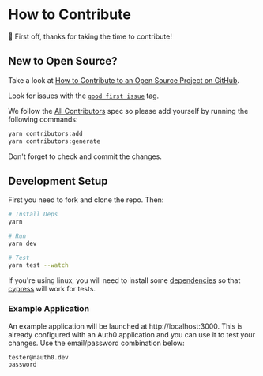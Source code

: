 # How to Contribute

👋 First off, thanks for taking the time to contribute!

## New to Open Source?

Take a look at [How to Contribute to an Open Source Project on GitHub](https://egghead.io/courses/how-to-contribute-to-an-open-source-project-on-github).

Look for issues with the [`good first issue`](https://github.com/jamiedavenport/nauth0/issues?q=is%3Aopen+is%3Aissue+label%3A%22good+first+issue%22) tag.

We follow the [All Contributors](https://allcontributors.org/) spec so please add yourself by running the following commands:

```bash
yarn contributors:add
yarn contributors:generate
```

Don't forget to check and commit the changes.

## Development Setup

First you need to fork and clone the repo. Then:

```bash
# Install Deps
yarn

# Run
yarn dev

# Test
yarn test --watch
```

If you're using linux, you will need to install some [dependencies](https://docs.cypress.io/guides/getting-started/installing-cypress.html#Linux) so that [cypress](https://www.cypress.io/) will work for tests.

### Example Application

An example application will be launched at http://localhost:3000. This is already configured with an Auth0 application and you can use it to test your changes. Use the email/password combination below:

```
tester@nauth0.dev
password
```
